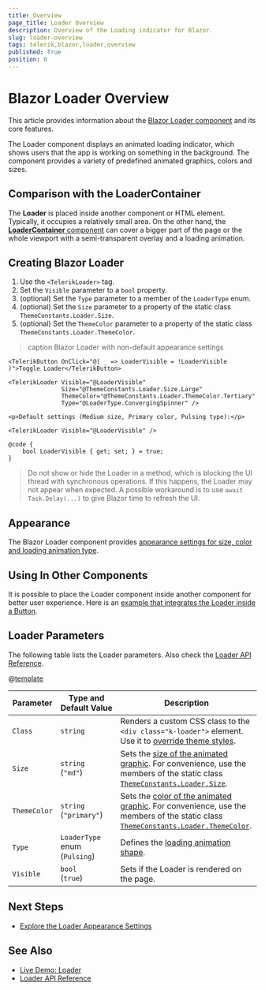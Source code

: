 ```yaml
---
title: Overview
page_title: Loader Overview
description: Overview of the Loading indicator for Blazor.
slug: loader-overview
tags: telerik,blazor,loader,overview
published: True
position: 0
---
```


# Blazor Loader Overview

This article provides information about the <a href = "https://www.telerik.com/blazor-ui/loader" target="_blank">Blazor Loader component</a> and its core features.

The Loader component displays an animated loading indicator, which shows users that the app is working on something in the background. The component provides a variety of predefined animated graphics, colors and sizes.


## Comparison with the LoaderContainer

The **Loader** is placed inside another component or HTML element. Typically, it occupies a relatively small area. On the other hand, the [**LoaderContainer** component](slug:loadercontainer-overview) can cover a bigger part of the page or the whole viewport with a semi-transparent overlay and a loading animation.


## Creating Blazor Loader

1. Use the `<TelerikLoader>` tag.
1. Set the `Visible` parameter to a `bool` property.
1. (optional) Set the `Type` parameter to a member of the `LoaderType` enum.
1. (optional) Set the `Size` parameter to a property of the static class `ThemeConstants.Loader.Size`.
1. (optional) Set the `ThemeColor` parameter to a property of the static class `ThemeConstants.Loader.ThemeColor`.

>caption Blazor Loader with non-default appearance settings

````RAZOR
<TelerikButton OnClick="@( _ => LoaderVisible = !LoaderVisible )">Toggle Loader</TelerikButton>

<TelerikLoader Visible="@LoaderVisible"
               Size="@ThemeConstants.Loader.Size.Large"
               ThemeColor="@ThemeConstants.Loader.ThemeColor.Tertiary"
               Type="@LoaderType.ConvergingSpinner" />

<p>Default settings (Medium size, Primary color, Pulsing type):</p>

<TelerikLoader Visible="@LoaderVisible" />

@code {
    bool LoaderVisible { get; set; } = true;
}
````

> Do not show or hide the Loader in a method, which is blocking the UI thread with synchronous operations. If this happens, the Loader may not appear when expected. A possible workaround is to use `await Task.Delay(...)` to give Blazor time to refresh the UI.

## Appearance

The Blazor Loader component provides [appearance settings for size, color and loading animation type](slug:loader-appearance).


## Using In Other Components

It is possible to place the Loader component inside another component for better user experience. Here is an [example that integrates the Loader inside a Button](slug:loader-kb-inside-button).


## Loader Parameters

The following table lists the Loader parameters. Also check the [Loader API Reference](slug:Telerik.Blazor.Components.TelerikLoader).

@[template](/_contentTemplates/common/parameters-table-styles.md#table-layout)

| Parameter | Type and Default&nbsp;Value | Description |
| --- | --- | --- |
| `Class` | `string` | Renders a custom CSS class to the `<div class="k-loader">` element. Use it to [override theme styles](slug:themes-override). |
| `Size` | `string`<br />(`"md"`) | Sets the [size of the animated graphic](slug:loader-appearance#size). For convenience, use the members of the static class [`ThemeConstants.Loader.Size`](slug:Telerik.Blazor.ThemeConstants.Loader.Size). |
| `ThemeColor` | `string`<br />(`"primary"`) | Sets the [color of the animated graphic](slug:loader-appearance#themecolor). For convenience, use the members of the static class [`ThemeConstants.Loader.ThemeColor`](slug:Telerik.Blazor.ThemeConstants.Loader.ThemeColor). |
| `Type`| `LoaderType` enum<br />(`Pulsing`) | Defines the [loading animation shape](slug:loader-appearance#type). |
| `Visible` | `bool`<br /> (`true`) | Sets if the Loader is rendered on the page. |


## Next Steps

* [Explore the Loader Appearance Settings](slug:loader-appearance)


## See Also

* [Live Demo: Loader](https://demos.telerik.com/blazor-ui/loader/overview)
* [Loader API Reference](slug:Telerik.Blazor.Components.TelerikLoader)
